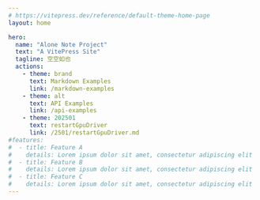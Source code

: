 ```yaml
---
# https://vitepress.dev/reference/default-theme-home-page
layout: home

hero:
  name: "Alone Note Project"
  text: "A VitePress Site"
  tagline: 空空如也
  actions:
    - theme: brand
      text: Markdown Examples
      link: /markdown-examples
    - theme: alt
      text: API Examples
      link: /api-examples
    - theme: 202501
      text: restartGpuDriver
      link: /2501/restartGpuDriver.md
#features:
#  - title: Feature A
#    details: Lorem ipsum dolor sit amet, consectetur adipiscing elit
#  - title: Feature B
#    details: Lorem ipsum dolor sit amet, consectetur adipiscing elit
#  - title: Feature C
#    details: Lorem ipsum dolor sit amet, consectetur adipiscing elit
---
```


